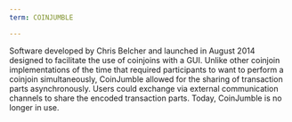 ```yaml
---
term: COINJUMBLE

---
```

Software developed by Chris Belcher and launched in August 2014 designed to facilitate the use of coinjoins with a GUI. Unlike other coinjoin implementations of the time that required participants to want to perform a coinjoin simultaneously, CoinJumble allowed for the sharing of transaction parts asynchronously. Users could exchange via external communication channels to share the encoded transaction parts. Today, CoinJumble is no longer in use.